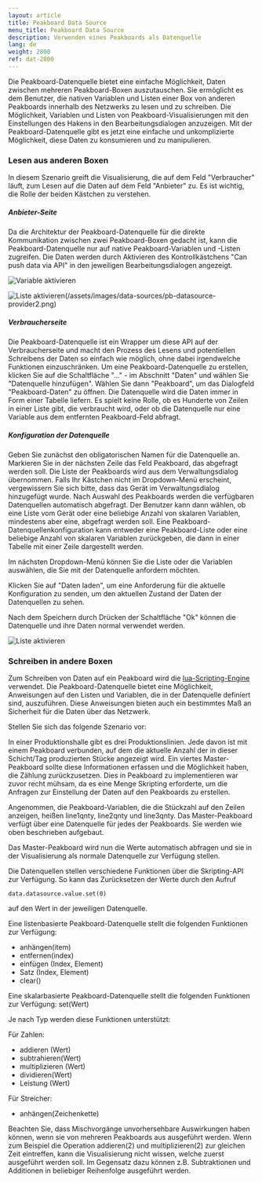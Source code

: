 ```yaml
---
layout: article
title: Peakboard Data Source
menu_title: Peakboard Data Source
description: Verwenden eines Peakboards als Datenquelle
lang: de
weight: 2800
ref: dat-2800
---
```


Die Peakboard-Datenquelle bietet eine einfache Möglichkeit, Daten zwischen mehreren Peakboard-Boxen auszutauschen. Sie ermöglicht es dem Benutzer, die nativen Variablen und Listen einer Box von anderen Peakboards innerhalb des Netzwerks zu lesen und zu schreiben. Die Möglichkeit, Variablen und Listen von Peakboard-Visualisierungen mit den Einstellungen des Hakens in den Bearbeitungsdialogen anzuzeigen. Mit der Peakboard-Datenquelle gibt es jetzt eine einfache und unkomplizierte Möglichkeit, diese Daten zu konsumieren und zu manipulieren.

### Lesen aus anderen Boxen

In diesem Szenario greift die Visualisierung, die auf dem Feld "Verbraucher" läuft, zum Lesen auf die Daten auf dem Feld "Anbieter" zu. Es ist wichtig, die Rolle der beiden Kästchen zu verstehen.

##### Anbieter-Seite

Da die Architektur der Peakboard-Datenquelle für die direkte Kommunikation zwischen zwei Peakboard-Boxen gedacht ist, kann die Peakboard-Datenquelle nur auf native Peakboard-Variablen und -Listen zugreifen. Die Daten werden durch Aktivieren des Kontrollkästchens "Can push data via API" in den jeweiligen Bearbeitungsdialogen angezeigt.

![Variable aktivieren](/assets/images/data-sources/pb-datasource/pb-datasource-provider1.png)

![Liste aktivieren](/assets/images/data-sources/pb-datasource/pb-datasource-provider2.png)(/assets/images/data-sources/pb-datasource-provider2.png)

##### Verbraucherseite

Die Peakboard-Datenquelle ist ein Wrapper um diese API auf der Verbraucherseite und macht den Prozess des Lesens und potentiellen Schreibens der Daten so einfach wie möglich, ohne dabei irgendwelche Funktionen einzuschränken.
Um eine Peakboard-Datenquelle zu erstellen, klicken Sie auf die Schaltfläche "..." - im Abschnitt "Daten" und wählen Sie "Datenquelle hinzufügen".
Wählen Sie dann "Peakboard", um das Dialogfeld "Peakboard-Daten" zu öffnen. 
Die Datenquelle wird die Daten immer in Form einer Tabelle liefern. 
Es spielt keine Rolle, ob es Hunderte von Zeilen in einer Liste gibt, die verbraucht wird, oder ob die Datenquelle nur eine Variable aus dem entfernten Peakboard-Feld abfragt.

##### Konfiguration der Datenquelle

Geben Sie zunächst den obligatorischen Namen für die Datenquelle an.
Markieren Sie in der nächsten Zeile das Feld Peakboard, das abgefragt werden soll. 
Die Liste der Peakboards wird aus dem Verwaltungsdialog übernommen. 
Falls Ihr Kästchen nicht im Dropdown-Menü erscheint, vergewissern Sie sich bitte, dass das Gerät im Verwaltungsdialog hinzugefügt wurde.
Nach Auswahl des Peakboards werden die verfügbaren Datenquellen automatisch abgefragt. 
Der Benutzer kann dann wählen, ob eine Liste vom Gerät oder eine beliebige Anzahl von skalaren Variablen, mindestens aber eine, abgefragt werden soll.
Eine Peakboard-Datenquellenkonfiguration kann entweder eine Peakboard-Liste oder eine beliebige Anzahl von skalaren Variablen zurückgeben, die dann in einer Tabelle mit einer Zeile dargestellt werden.

Im nächsten Dropdown-Menü können Sie die Liste oder die Variablen auswählen, die Sie mit der Datenquelle anfordern möchten.

Klicken Sie auf "Daten laden", um eine Anforderung für die aktuelle Konfiguration zu senden, um den aktuellen Zustand der Daten der Datenquellen zu sehen.

Nach dem Speichern durch Drücken der Schaltfläche "Ok" können die Datenquelle und ihre Daten normal verwendet werden.

![Liste aktivieren](/assets/images/data-sources/pb-datasource/pb-datasource-consumer.png)


### Schreiben in andere Boxen

Zum Schreiben von Daten auf ein Peakboard wird die [lua-Scripting-Engine](https://help.peakboard.com/scripting/de-script-engine.html) verwendet. 
Die Peakboard-Datenquelle bietet eine Möglichkeit, Anweisungen auf den Listen und Variablen, die in der Datenquelle definiert sind, auszuführen. 
Diese Anweisungen bieten auch ein bestimmtes Maß an Sicherheit für die Daten über das Netzwerk.

Stellen Sie sich das folgende Szenario vor:

In einer Produktionshalle gibt es drei Produktionslinien. Jede davon ist mit einem Peakboard verbunden, auf dem die aktuelle Anzahl der in dieser Schicht/Tag produzierten Stücke angezeigt wird.
Ein viertes Master-Peakboard sollte diese Informationen erfassen und die Möglichkeit haben, die Zählung zurückzusetzen. Dies in Peakboard zu implementieren war zuvor recht mühsam, da es eine Menge Skripting erforderte, um die Anfragen zur Einstellung der Daten auf den Peakboards zu erstellen.

Angenommen, die Peakboard-Variablen, die die Stückzahl auf den Zeilen anzeigen, heißen line1qnty, line2qnty und line3qnty. Das Master-Peakboard verfügt über eine Datenquelle für jedes der Peakboards. Sie werden wie oben beschrieben aufgebaut.

Das Master-Peakboard wird nun die Werte automatisch abfragen und sie in der Visualisierung als normale Datenquelle zur Verfügung stellen.

Die Datenquellen stellen verschiedene Funktionen über die Skripting-API zur Verfügung. 
So kann das Zurücksetzen der Werte durch den Aufruf
```
data.datasource.value.set(0)
```
auf den Wert in der jeweiligen Datenquelle.

Eine listenbasierte Peakboard-Datenquelle stellt die folgenden Funktionen zur Verfügung:

* anhängen(item)
* entfernen(index)
* einfügen (Index, Element)
* Satz (Index, Element)
* clear()

Eine skalarbasierte Peakboard-Datenquelle stellt die folgenden Funktionen zur Verfügung:
set(Wert)

Je nach Typ werden diese Funktionen unterstützt:

Für Zahlen:

* addieren (Wert)
* subtrahieren(Wert)
* multiplizieren (Wert)
* dividieren(Wert)
* Leistung (Wert)

Für Streicher:

* anhängen(Zeichenkette)

Beachten Sie, dass Mischvorgänge unvorhersehbare Auswirkungen haben können, wenn sie von mehreren Peakboards aus ausgeführt werden. Wenn zum Beispiel die Operation addieren(2) und multiplizieren(2) zur gleichen Zeit eintreffen, kann die Visualisierung nicht wissen, welche zuerst ausgeführt werden soll. Im Gegensatz dazu können z.B. Subtraktionen und Additionen in beliebiger Reihenfolge ausgeführt werden.
